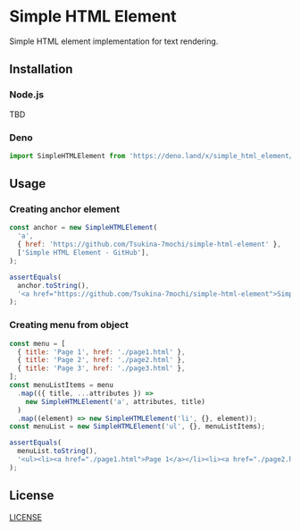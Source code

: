 # Simple HTML Element

Simple HTML element implementation for text rendering.

## Installation

### Node.js

TBD

### Deno

```javascript
import SimpleHTMLElement from 'https://deno.land/x/simple_html_element/mod.ts';
```

## Usage

### Creating anchor element

```javascript
const anchor = new SimpleHTMLElement(
  'a',
  { href: 'https://github.com/Tsukina-7mochi/simple-html-element' },
  ['Simple HTML Element - GitHub'],
);

assertEquals(
  anchor.toString(),
  '<a href="https://github.com/Tsukina-7mochi/simple-html-element">Simple HTML Element - GitHub</a>',
);
```

### Creating menu from object

```javascript
const menu = [
  { title: 'Page 1', href: './page1.html' },
  { title: 'Page 2', href: './page2.html' },
  { title: 'Page 3', href: './page3.html' },
];
const menuListItems = menu
  .map(({ title, ...attributes }) =>
    new SimpleHTMLElement('a', attributes, title)
  )
  .map((element) => new SimpleHTMLElement('li', {}, element));
const menuList = new SimpleHTMLElement('ul', {}, menuListItems);

assertEquals(
  menuList.toString(),
  '<ul><li><a href="./page1.html">Page 1</a></li><li><a href="./page2.html">Page 2</a></li><li><a href="./page3.html">Page 3</a></li></ul>',
);
```

## License

[LICENSE](./LICENSE)

